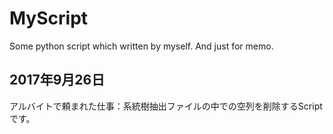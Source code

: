 # MyScript
Some python script which written by myself. And just for memo.
## 2017年9月26日
アルバイトで頼まれた仕事：系統樹抽出ファイルの中での空列を削除するScriptです。
